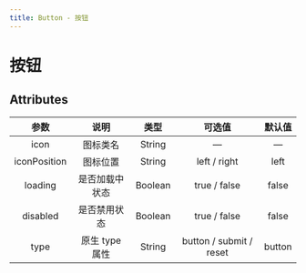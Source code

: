 ```yaml
---
title: Button - 按钮
---
```

# 按钮

<ClientOnly>
  <button-demo-1></button-demo-1>
</ClientOnly>


## Attributes

|     参数     |      说明      |  类型   |         可选值          | 默认值 |
| :----------: | :------------: | :-----: | :---------------------: | :----: |
|     icon     |    图标类名    | String  |            —            |   —    |
| iconPosition |    图标位置    | String  |      left / right       |  left  |
|   loading    | 是否加载中状态 | Boolean |      true / false       | false  |
|   disabled   |  是否禁用状态  | Boolean |      true / false       | false  |
|     type     | 原生 type 属性 | String  | button / submit / reset | button |
